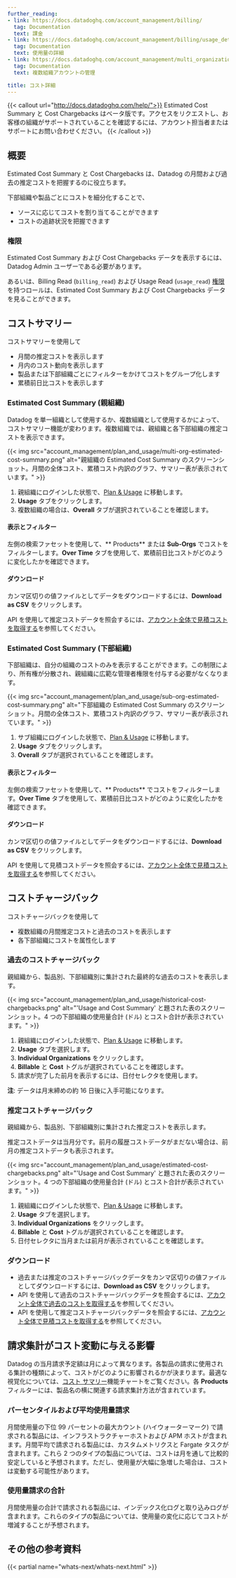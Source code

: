 ```yaml
---
further_reading:
- link: https://docs.datadoghq.com/account_management/billing/
  tag: Documentation
  text: 課金
- link: https://docs.datadoghq.com/account_management/billing/usage_details/
  tag: Documentation
  text: 使用量の詳細
- link: https://docs.datadoghq.com/account_management/multi_organization/
  tag: Documentation
  text: 複数組織アカウントの管理

title: コスト詳細
---
```


{{< callout url="http://docs.datadoghq.com/help/">}}
  Estimated Cost Summary と Cost Chargebacks はベータ版です。アクセスをリクエストし、お客様の組織がサポートされていることを確認するには、アカウント担当者またはサポートにお問い合わせください。
{{< /callout >}}

## 概要

Estimated Cost Summary と Cost Chargebacks は、Datadog の月間および過去の推定コストを把握するのに役立ちます。

下部組織や製品ごとにコストを細分化することで、
- ソースに応じてコストを割り当てることができます
- コストの追跡状況を把握できます

### 権限

Estimated Cost Summary および Cost Chargebacks データを表示するには、Datadog Admin ユーザーである必要があります。

あるいは、Billing Read (`billing_read`) および Usage Read (`usage_read`) [権限][1]を持つロールは、Estimated Cost Summary および Cost Chargebacks データを見ることができます。

## コストサマリー

コストサマリーを使用して
- 月間の推定コストを表示します
- 月内のコスト動向を表示します
- 製品または下部組織ごとにフィルターをかけてコストをグループ化します
- 累積前日比コストを表示します

### Estimated Cost Summary (親組織)

Datadog を単一組織として使用するか、複数組織として使用するかによって、コストサマリー機能が変わります。複数組織では、親組織と各下部組織の推定コストを表示できます。

{{< img src="account_management/plan_and_usage/multi-org-estimated-cost-summary.png" alt="親組織の Estimated Cost Summary のスクリーンショット。月間の全体コスト、累積コスト内訳のグラフ、サマリー表が表示されています。" >}}

1. 親組織にログインした状態で、[Plan & Usage][2] に移動します。
1. **Usage** タブをクリックします。
1. 複数組織の場合は、**Overall** タブが選択されていることを確認します。

#### 表示とフィルター

左側の検索ファセットを使用して、** Products** または **Sub-Orgs** でコストをフィルターします。**Over Time** タブを使用して、累積前日比コストがどのように変化したかを確認できます。

#### ダウンロード

カンマ区切りの値ファイルとしてデータをダウンロードするには、**Download as CSV** をクリックします。

API を使用して推定コストデータを照会するには、[アカウント全体で見積コストを取得する][3]を参照してください。

### Estimated Cost Summary (下部組織)

下部組織は、自分の組織のコストのみを表示することができます。この制限により、所有権が分散され、親組織に広範な管理者権限を付与する必要がなくなります。

{{< img src="account_management/plan_and_usage/sub-org-estimated-cost-summary.png" alt="下部組織の Estimated Cost Summary のスクリーンショット。月間の全体コスト、累積コスト内訳のグラフ、サマリー表が表示されています。" >}}

1. サブ組織にログインした状態で、[Plan & Usage][2] に移動します。
1. **Usage** タブをクリックします。
1. **Overall** タブが選択されていることを確認します。

#### 表示とフィルター

左側の検索ファセットを使用して、** Products** でコストをフィルターします。**Over Time** タブを使用して、累積前日比コストがどのように変化したかを確認できます。

#### ダウンロード

カンマ区切りの値ファイルとしてデータをダウンロードするには、**Download as CSV** をクリックします。

API を使用して見積コストデータを照会するには、[アカウント全体で見積コストを取得する][3]を参照してください。

## コストチャージバック

コストチャージバックを使用して
- 複数組織の月間推定コストと過去のコストを表示します
- 各下部組織にコストを属性化します

### 過去のコストチャージバック

親組織から、製品別、下部組織別に集計された最終的な過去のコストを表示します。

{{< img src="account_management/plan_and_usage/historical-cost-chargebacks.png" alt="'Usage and Cost Summary' と題された表のスクリーンショット。4 つの下部組織の使用量合計 (ドル) とコスト合計が表示されています。" >}}

1. 親組織にログインした状態で、[Plan & Usage][2] に移動します。
1. **Usage** タブを選択します。
1. **Individual Organizations** をクリックします。
1. **Billable** と **Cost** トグルが選択されていることを確認します。
1. 請求が完了した前月を表示するには、日付セレクタを使用します。

**注**: データは月末締めの約 16 日後に入手可能になります。

### 推定コストチャージバック

親組織から、製品別、下部組織別に集計された推定コストを表示します。

推定コストデータは当月分です。前月の履歴コストデータがまだない場合は、前月の推定コストデータも表示されます。

{{< img src="account_management/plan_and_usage/estimated-cost-chargebacks.png" alt="'Usage and Cost Summary' と題された表のスクリーンショット。4 つの下部組織の使用量合計 (ドル) とコスト合計が表示されています。" >}}

1. 親組織にログインした状態で、[Plan & Usage][2] に移動します。
1. **Usage** タブを選択します。
1. **Individual Organizations** をクリックします。
1. **Billable** と **Cost** トグルが選択されていることを確認します。
1. 日付セレクタに当月または前月が表示されていることを確認します。

### ダウンロード

- 過去または推定のコストチャージバックデータをカンマ区切りの値ファイルとしてダウンロードするには、**Download as CSV** をクリックします。
- API を使用して過去のコストチャージバックデータを照会するには、[アカウント全体で過去のコストを取得する][4]を参照してください。
- API を使用して推定コストチャージバックデータを照会するには、[アカウント全体で見積コストを取得する][3]を参照してください。

## 請求集計がコスト変動に与える影響

Datadog の当月請求予定額は月によって異なります。各製品の請求に使用される集計の種類によって、コストがどのように影響されるかが決まります。最適な視覚化については、[コスト サマリー][5]機能チャートをご覧ください。各 **Products** フィルターには、製品名の横に関連する請求集計方法が含まれています。

### パーセンタイルおよび平均使用量請求

月間使用量の下位 99 パーセントの最大カウント (ハイウォーターマーク) で請求される製品には、インフラストラクチャーホストおよび APM ホストが含まれます。月間平均で請求される製品には、カスタムメトリクスと Fargate タスクが含まれます。これら 2 つのタイプの製品については、コストは月を通して比較的安定していると予想されます。ただし、使用量が大幅に急増した場合は、コストは変動する可能性があります。

### 使用量請求の合計

月間使用量の合計で請求される製品には、インデックス化ログと取り込みログが含まれます。これらのタイプの製品については、使用量の変化に応じてコストが増減することが予想されます。

## その他の参考資料

{{< partial name="whats-next/whats-next.html" >}}

[1]: /ja/account_management/rbac/
[2]: https://app.datadoghq.com/billing/usage
[3]: /ja/api/latest/usage-metering/#get-estimated-cost-across-your-account
[4]: /ja/api/latest/usage-metering/#get-historical-cost-across-your-account
[5]: /ja/account_management/plan_and_usage/cost_details/#cost-summary
